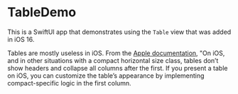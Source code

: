 # TableDemo

This is a SwiftUI app that demonstrates using the `Table` view that was added in iOS 16.

Tables are mostly useless in iOS.
From the [Apple documentation](https://developer.apple.com/documentation/swiftui/table),
"On iOS, and in other situations with a compact horizontal size class,
tables don’t show headers and collapse all columns after the first.
If you present a table on iOS, you can customize the table’s appearance
by implementing compact-specific logic in the first column.
